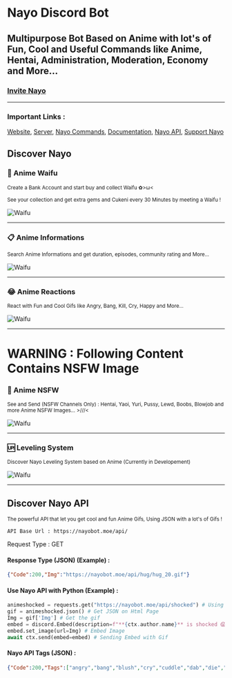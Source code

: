 # Nayo Discord Bot
## Multipurpose Bot Based on Anime with lot's of Fun, Cool and Useful Commands like Anime, Hentai, Administration, Moderation, Economy and More...

### [Invite Nayo](https://discord.com/oauth2/authorize?client_id=879082395750531093&permissions=8&scope=bot)

------

### Important Links :

[Website](https://nayobot.moe),
[Server](https://discord.gg/J33NPfctv4),
[Nayo Commands](https://nayobot.moe/commands),
[Documentation](https://docs.nayobot.moe),
[Nayo API](https://docs.nayobot.moe#content-nayo-api),
[Support Nayo](https://nayobot.moe/premium)


## Discover Nayo

### 🌸 Anime Waifu

<sub>Create a Bank Account and start buy and collect Waifu ✿>ω<</sub>
  
<sub>See your collection and get extra gems and Cukeni every 30 Minutes by meeting a Waifu !</sub>

![Waifu](https://nayobot.moe/img/pre-3.3.png)
  
------
### 📋 Anime Informations

<sub>Search Anime Informations and get duration, episodes, community rating and More...</sub>

![Waifu](https://nayobot.moe/img/pre-1.1.png)
  
------
### 😂 Anime Reactions

<sub>React with Fun and Cool Gifs like Angry, Bang, Kill, Cry, Happy and More...</sub>

![Waifu](https://nayobot.moe/img/pre-2.2.png)
  
------
  
# WARNING : Following Content Contains NSFW Image
  
### 🔞 Anime NSFW

<sub>See and Send (NSFW Channels Only) : Hentai, Yaoi, Yuri, Pussy, Lewd, Boobs, Blowjob and more Anime NSFW Images... >///<</sub>

![Waifu](https://nayobot.moe/img/pre-7.7.png)
  
------
### 🆙 Leveling System

<sub>Discover Nayo Leveling System based on Anime (Currently in Developement)</sub>

![Waifu](https://nayobot.moe/img/pre-4.4.png)
  
------
  
## Discover Nayo API
  
<sub>The powerful API that let you get cool and fun Anime Gifs, Using JSON with a lot's of Gifs !</sub>
  
```
API Base Url : https://nayobot.moe/api/
```
  
Request Type : GET
  
#### Response Type (JSON) (Example) :
```json
{"Code":200,"Img":"https://nayobot.moe/api/hug/hug_20.gif"}
```
  
#### Use Nayo API with Python (Example) :
```python
animeshocked = requests.get("https://nayobot.moe/api/shocked") # Using Request Module
gif = animeshocked.json() # Get JSON on Html Page
Img = gif['Img'] # Get the gif
embed = discord.Embed(description=f"**{ctx.author.name}** is shocked 😱", color=0xd0c0e9) # Embed Example
embed.set_image(url=Img) # Embed Image
await ctx.send(embed=embed) # Sending Embed with Gif
```
  
#### Nayo API Tags (JSON) :
```json
{"Code":200,"Tags":["angry","bang","blush","cry","cuddle","dab","die","dance","disgusted","eat","happy","hug","kill","kiss","laugh","pat","poke","shocked","slap","wink"]}
```
  
